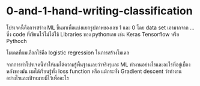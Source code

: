 # 0-and-1-hand-writing-classification
โปรเจคนี้คือการสร้าง ML ขึ้นมาเพื่อแบ่งแยกรูปภาพของเลข 1 และ 0 โดย data set เอามากจาก ... ซึ่ง code ที่เขียนไว้ไม่ได้ใช้ Libraries ของ pythonเลย เช่น Keras Tensorflow หรือ Pythoch

โมเดลที่ผมเลือกใช้คือ logistic regression ในการสร้างโมเดล

จากการทำโปรเจคนี้ทำให้ผมได้ความรู้พื้นฐานเลยว่าจริงๆและ ML ทำงานอย่างไรและอะไรที่อยู่เบื้องหลังของมัน ผมได้เรียนรู้ทั้ง loss function หรือ แม้กระทั่ง Gradient descent ว่าทำงานอย่างไรและเป้าหมายมีไว้เพื่ออะไร

